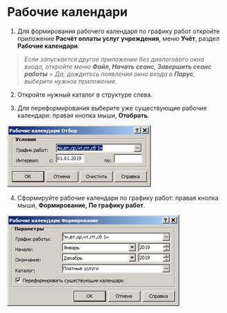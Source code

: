 # Рабочие календари

1. Для формирования рабочего календаря по графику работ откройте приложение **Расчёт оплаты услуг учреждения**, меню **Учёт**, раздел **Рабочие календари**.

> _Если запускается другое приложение без диалогового окна входа, откройте меню **Файл, Начать сеанс, Завершить сеанс работы** = Да, дождитесь появления окна входа в **Парус**, выберите нужное приложение._

2. Откройте нужный каталог в структуре слева.

3. Для переформирования выберите уже существующие рабочие календари: правая кнопка мыши, **Отобрать**.

![Отбор рабочих календарей](images/selworkcal.png)

4. Сформируйте рабочие календари по графику работ: правая кнопка мыши, **Формирование, По графику работ**.

![Формирование рабочих календарей](images/formworkcal.png)
